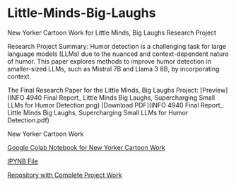 # Little-Minds-Big-Laughs
New Yorker Cartoon Work for Little Minds, Big Laughs Research Project

Research Project Summary:
Humor detection is a challenging task for large language models (LLMs) due to the nuanced and context-dependent nature of humor. This paper explores methods to improve humor detection in smaller-sized LLMs, such as Mistral 7B and Llama 3 8B, by incorporating context.


The Final Research Paper for the Little Minds, Big Laughs Project:
  [Preview](INFO 4940  Final Report_ Little Minds Big Laughs, Supercharging Small LLMs for Humor Detection.png)
  [Download PDF](INFO 4940  Final Report_ Little Minds Big Laughs, Supercharging Small LLMs for Humor Detection.pdf)

New Yorker Cartoon Work

  [Google Colab Notebook for New Yorker Cartoon Work](https://colab.research.google.com/drive/175xVgdjVGI1CdpzuPp3mp9GJNWhQ2tWM?usp=sharing)
  
  [IPYNB File](New_Yorker_Cartoon_Context.ipynb)


[Repository with Complete Project Work](https://github.com/adc257/info4940-sitcom)

